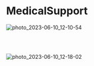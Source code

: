 # MedicalSupport

![photo_2023-06-10_12-10-54](https://github.com/JasurbekRuzimov/MedicalSupport/assets/82991168/1dc7f891-b0a9-4b30-86b9-f1935b158286) 

<br> 
<br>

![photo_2023-06-10_12-18-02](https://github.com/JasurbekRuzimov/MedicalSupport/assets/82991168/c47f5d89-0491-4ead-86e8-057df9eeaf5f)
